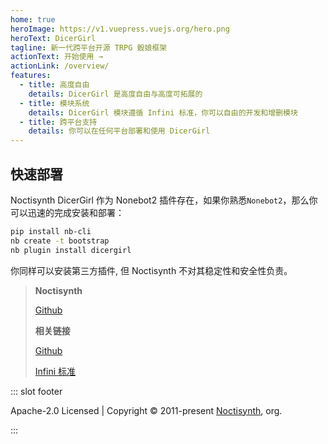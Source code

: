 ```yaml
---
home: true
heroImage: https://v1.vuepress.vuejs.org/hero.png
heroText: DicerGirl
tagline: 新一代跨平台开源 TRPG 骰娘框架
actionText: 开始使用 →
actionLink: /overview/
features:
  - title: 高度自由
    details: DicerGirl 是高度自由与高度可拓展的
  - title: 模块系统
    details: DicerGirl 模块遵循 Infini 标准，你可以自由的开发和增删模块
  - title: 跨平台支持
    details: 你可以在任何平台部署和使用 DicerGirl
---
```


## 快速部署
Noctisynth DicerGirl 作为 Nonebot2 插件存在，如果你熟悉`Nonebot2`，那么你可以迅速的完成安装和部署：
```bash
pip install nb-cli
nb create -t bootstrap 
nb plugin install dicergirl
```
你同样可以安装第三方插件, 但 Noctisynth 不对其稳定性和安全性负责。


>  **Noctisynth**
>
>  [Github](https://github.com/noctisynth/)
>
>  **相关链接**
>
>  [Github](https://github.com/noctisynth/dicer)
>
>  [Infini 标准](https://github.com/HydroRoll-Team/infini)

::: slot footer

Apache-2.0 Licensed | Copyright © 2011-present [Noctisynth](https://github.com/noctisynth/), org.

:::
